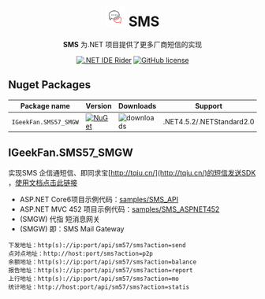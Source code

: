 
<div align="center">
<h1 align="center"> <img alt="logo" src="./docs/images/logo.png" width="40px" />  SMS </h1>

**SMS** 为.NET 项目提供了更多厂商短信的实现

[![.NET IDE Rider](https://img.shields.io/static/v1?style=float&logo=rider&label=Rider&message=jetbrains&color=red)](https://www.jetbrains.com/rider/)
[![GitHub license](https://img.shields.io/badge/license-MIT-blue.svg)](https://raw.githubusercontent.com/luoyunchong/SMS/master/LICENSE)
</div>

## Nuget Packages

| Package name| Version| Downloads    |Support|
|  --------- |  --------- |  --------- | ---------
| `IGeekFan.SMS57_SMGW` | [![NuGet](https://img.shields.io/nuget/v/IGeekFan.SMS57_SMGW.svg?style=flat-square&label=nuget&color=fedcba)](https://www.nuget.org/packages/IGeekFan.SMS57_SMGW/) | ![downloads](https://img.shields.io/nuget/dt/IGeekFan.SMS57_SMGW.svg) |.NET4.5.2/.NETStandard2.0


## IGeekFan.SMS57_SMGW

实现SMS 企信通短信、即同求宝[http://tqiu.cn/](http://tqiu.cn/)的短信发送SDK ，[使用文档点击此链接](./src/SMS57_SMGW/README.md)
- ASP.NET Core6项目示例代码：[samples/SMS_API](./samples/SMS_API/Program.cs)
- ASP.NET MVC 452 项目示例代码：[samples/SMS_ASPNET452](./samples/SMS_ASPNET452/Controllers/HomeController.cs)
- (SMGW) 代指 短消息网关
- (SMGW) 即：SMS Mail Gateway

```
下发地址：http(s)://ip:port/api/sm57/sms?action=send
点对点地址：http://host:port/sms?action=p2p
余额地址：http(s)://ip:port/api/sm57/sms?action=balance
报告地址：http(s)://ip:port/api/sm57/sms?action=report
上行地址：http(s)://ip:port/api/sm57/sms?action=mo
统计地址：http://host:port/api/sm57/sms?action=statis
```